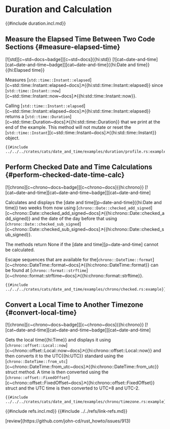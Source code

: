 # Duration and Calculation

{{#include duration.incl.md}}

## Measure the Elapsed Time Between Two Code Sections {#measure-elapsed-time}

[![std][c~std~docs~badge]][c~std~docs]{{hi:std}} [![cat~date-and-time][cat~date-and-time~badge]][cat~date-and-time]{{hi:Date and time}}{{hi:Elapsed time}}

Measures [`std::time::Instant::elapsed`][c~std::time::Instant::elapsed~docs]↗{{hi:std::time::Instant::elapsed}} since [`std::time::Instant::now`][c~std::time::Instant::now~docs]↗{{hi:std::time::Instant::now}}.

Calling [`std::time::Instant::elapsed`][c~std::time::Instant::elapsed~docs]↗{{hi:std::time::Instant::elapsed}} returns a [`std::time::Duration`][c~std::time::Duration~docs]↗{{hi:std::time::Duration}} that we print at the end of the example. This method will not mutate or reset the [`std::time::Instant`][c~std::time::Instant~docs]↗{{hi:std::time::Instant}} object.

```rust,editable
{{#include ../../../crates/cats/date_and_time/examples/duration/profile.rs:example}}
```

## Perform Checked Date and Time Calculations {#perform-checked-date-time-calc}

[![chrono][c~chrono~docs~badge]][c~chrono~docs]{{hi:chrono}} [![cat~date-and-time][cat~date-and-time~badge]][cat~date-and-time]

Calculates and displays the [date and time][p~date-and-time]{{hi:Date and time}} two weeks from now using [`chrono::Date::checked_add_signed`][c~chrono::Date::checked_add_signed~docs]↗{{hi:chrono::Date::checked_add_signed}} and the date of the day before that using [`chrono::Date::checked_sub_signed`][c~chrono::Date::checked_sub_signed~docs]↗{{hi:chrono::Date::checked_sub_signed}}.

The methods return None if the [date and time][p~date-and-time] cannot be calculated.

Escape sequences that are available for the[`chrono::DateTime::format`][c~chrono::DateTime::format~docs]↗{{hi:chrono::DateTime::format}} can be found at [`chrono::format::strftime`][c~chrono::format::strftime~docs]↗{{hi:chrono::format::strftime}}.

```rust,editable
{{#include ../../../crates/cats/date_and_time/examples/chrono/checked.rs:example}}
```

## Convert a Local Time to Another Timezone {#convert-local-time}

[![chrono][c~chrono~docs~badge]][c~chrono~docs]{{hi:chrono}} [![cat~date-and-time][cat~date-and-time~badge]][cat~date-and-time]

Gets the local time{{hi:Time}} and displays it using [`chrono::offset::Local::now`][c~chrono::offset::Local::now~docs]↗{{hi:chrono::offset::Local::now}} and then converts it to the UTC{{hi:UTC}} standard using the [`chrono::DateTime::from_utc`][c~chrono::DateTime::from_utc~docs]↗{{hi:chrono::DateTime::from_utc}} struct method. A time is then converted using the [`chrono::offset::FixedOffset`][c~chrono::offset::FixedOffset~docs]↗{{hi:chrono::offset::FixedOffset}} struct and the UTC time is then converted to UTC+8 and UTC-2.

```rust,editable
{{#include ../../../crates/cats/date_and_time/examples/chrono/timezone.rs:example}}
```

{{#include refs.incl.md}}
{{#include ../../refs/link-refs.md}}

<div class="hidden">
[review](https://github.com/john-cd/rust_howto/issues/913)
</div>
